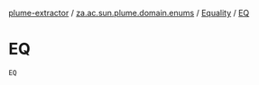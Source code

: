 [plume-extractor](../../index.md) / [za.ac.sun.plume.domain.enums](../index.md) / [Equality](index.md) / [EQ](./-e-q.md)

# EQ

`EQ`